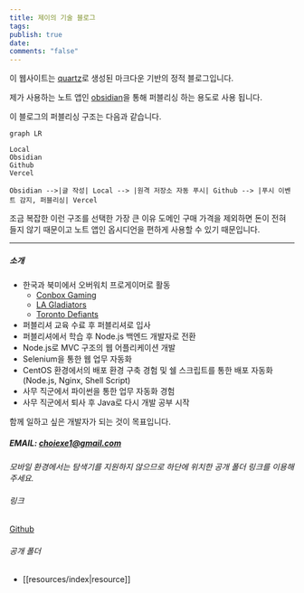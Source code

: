 ```yaml
---
title: 제이의 기술 블로그
tags: 
publish: true
date: 
comments: "false"
---
```

이 웹사이트는 [quartz](https://quartz.jzhao.xyz)로 생성된 마크다운 기반의 정적 블로그입니다.

제가 사용하는 노트 앱인 [obsidian](https://obsidian.md)을 통해 퍼블리싱 하는 용도로 사용 됩니다. 

이 블로그의 퍼블리싱 구조는 다음과 같습니다.

```mermaid
graph LR

Local
Obsidian
Github
Vercel

Obsidian -->|글 작성| Local --> |원격 저장소 자동 푸시| Github --> |푸시 이벤트 감지, 퍼블리싱| Vercel
```

조금 복잡한 이런 구조를 선택한 가장 큰 이유 도메인 구매 가격을 제외하면 돈이 전혀 들지 않기 때문이고 노트 앱인 옵시디언을 편하게 사용할 수 있기 때문입니다.

---

##### 소개

- 한국과 북미에서 오버워치 프로게이머로 활동
    - [Conbox Gaming](https://liquipedia.net/overwatch/CONBOX)
    - [LA Gladiators](https://liquipedia.net/overwatch/Los_Angeles_Gladiators)
    - [Toronto Defiants](https://liquipedia.net/overwatch/Toronto_Defiant)
- 퍼블리셔 교육 수료 후 퍼블리셔로 입사
- 퍼블리셔에서 학습 후 Node.js 백엔드 개발자로 전환
- Node.js로 MVC 구조의 웹 어플리케이션 개발
- Selenium을 통한 웹 업무 자동화
- CentOS 환경에서의 배포 환경 구축 경험 및 쉘 스크립트를 통한 배포 자동화 (Node.js, Nginx, Shell Script)
- 사무 직군에서 파이썬을 통한 업무 자동화 경험
- 사무 직군에서 퇴사 후 Java로 다시 개발 공부 시작

함께 일하고 싶은 개발자가 되는 것이 목표입니다.

##### EMAIL: choiexe1@gmail.com

_모바일 환경에서는 탐색기를 지원하지 않으므로 하단에 위치한 공개 폴더 링크를 이용해주세요._

###### 링크

[Github](https://github.com/choiexe1)

###### 공개 폴더

- [[resources/index|resource]]
